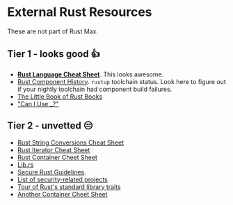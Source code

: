 # External Rust Resources

These are not part of Rust Max.

## Tier 1 - looks good 👍

- **[Rust Language Cheat Sheet](https://cheats.rs/)**.
  This looks awesome.
- [Rust Component History](https://rust-lang.github.io/rustup-components-history/).
  `rustup` toolchain status.
  Look here to figure out if your nightly toolchain had component build failures.
- [The Little Book of Rust Books](https://lborb.github.io/book/)
- ["Can I Use _?"](https://caniuse.rs/)

## Tier 2 - unvetted 😒

- [Rust String Conversions Cheat Sheet](https://docs.google.com/spreadsheets/d/19vSPL6z2d50JlyzwxariaYD6EU2QQUQqIDOGbiGQC7Y/pubhtml?gid=0&single=true)
- [Rust Iterator Cheat Sheet](https://danielkeep.github.io/itercheat_baked.html)
- [Rust Container Cheet Sheet](https://docs.google.com/presentation/d/1q-c7UAyrUlM-eZyTo1pd8SZ0qwA_wYxmPZVOQkoDmH4/edit)
- [Lib.rs](https://lib.rs)
- [Secure Rust Guidelines](https://anssi-fr.github.io/rust-guide/).
- [List of security-related projects](https://github.com/rust-secure-code/projects)
- [Tour of Rust's standard library traits](https://github.com/pretzelhammer/rust-blog/blob/master/posts/tour-of-rusts-standard-library-traits.md)
- [Another Container Cheet Sheet](https://i.redd.it/220xo2f6wci51.png)
